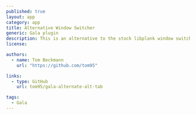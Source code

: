 ```yaml
---
published: true
layout: app
category: app
title: Alternative Window Switcher
generic: Gala plugin
description: This is an alternative to the stock libplank window switcher.
license:

authors: 
  - name: Tom Beckmann
    url: "https://github.com/tom95"

links:
  - type: GitHub
    url: tom95/gala-alternate-alt-tab

tags:
  - Gala
---
```

